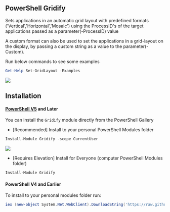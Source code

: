 PowerShell Gridify
-

Sets applications in an automatic grid layout with predefined formats ('Vertical','Horizontal','Mosaic') using the ProcessID's of the target applications passed as a parameter(-ProcessID) value

A custom format can also be used to set the applications in a grid-layout on the display, by passing a custom string as a value to the parameter(-Custom).

Run below commands to see some examples
```PowerShell
Get-Help Set-GridLayout -Examples
```

![](https://raw.githubusercontent.com/PrateekKumarSingh/master/images/GridLayout.png)

Installation
-
#### [PowerShell V5](https://www.microsoft.com/en-us/download/details.aspx?id=50395) and Later
You can install the `Gridify` module directly from the PowerShell Gallery

* [Recommended] Install to your personal PowerShell Modules folder
```PowerShell
Install-Module Gridify -scope CurrentUser
```

![](https://raw.githubusercontent.com/PrateekKumarSingh/master/images/Installation_v5.jpg)

* [Requires Elevation] Install for Everyone (computer PowerShell Modules folder)
```PowerShell
Install-Module Gridify
```

#### PowerShell V4 and Earlier
To install to your personal modules folder run:

```PowerShell
iex (new-object System.Net.WebClient).DownloadString('https://raw.githubusercontent.com/PrateekKumarSingh/Gridify/master/Install.ps1')
```
